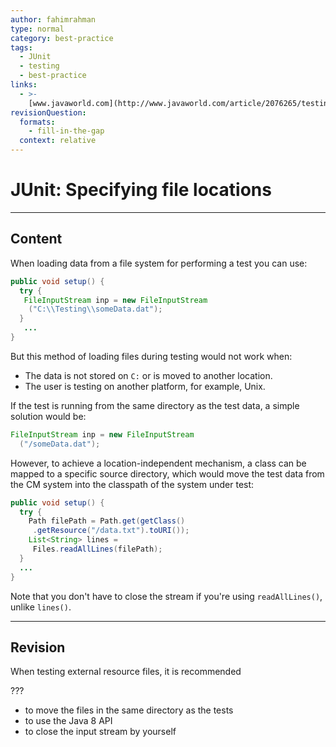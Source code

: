 ```yaml
---
author: fahimrahman
type: normal
category: best-practice
tags:
  - JUnit
  - testing
  - best-practice
links:
  - >-
    [www.javaworld.com](http://www.javaworld.com/article/2076265/testing-debugging/junit-best-practices.html){website}
revisionQuestion:
  formats:
    - fill-in-the-gap
  context: relative
---
```


# JUnit: Specifying file locations


---

## Content

When loading data from a file system for performing a test you can use:

```java
public void setup() {
  try {
   FileInputStream inp = new FileInputStream
    ("C:\\Testing\\someData.dat");
  }
   ...
}
```

But this method of loading files during testing would not work when:

- The data is not stored on `C:` or is moved to another location.
- The user is testing on another platform, for example, Unix.

If the test is running from the same directory as the test data, a simple solution would be:

```java
FileInputStream inp = new FileInputStream
  ("/someData.dat");
```

However, to achieve a location-independent mechanism, a class can be mapped to a specific source directory, which would move the test data from the CM system into the classpath of the system under test:

```java
public void setup() {
  try {
    Path filePath = Path.get(getClass()
     .getResource("/data.txt").toURI());
    List<String> lines =  
     Files.readAllLines(filePath);
  }
  ...
}
```

Note that you don't have to close the stream if you're using `readAllLines()`, unlike `lines()`.


---

## Revision

When testing external resource files, it is recommended

???

- to move the files in the same directory as the tests
- to use the Java 8 API
- to close the input stream by yourself
